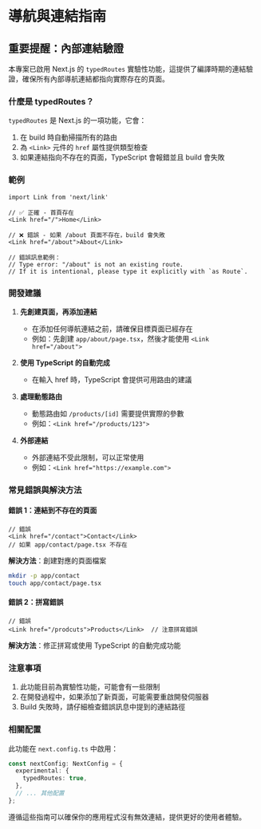 # 導航與連結指南

## 重要提醒：內部連結驗證

本專案已啟用 Next.js 的 `typedRoutes` 實驗性功能，這提供了編譯時期的連結驗證，確保所有內部導航連結都指向實際存在的頁面。

### 什麼是 typedRoutes？

`typedRoutes` 是 Next.js 的一項功能，它會：
1. 在 build 時自動掃描所有的路由
2. 為 `<Link>` 元件的 `href` 屬性提供類型檢查
3. 如果連結指向不存在的頁面，TypeScript 會報錯並且 build 會失敗

### 範例

```tsx
import Link from 'next/link'

// ✅ 正確 - 首頁存在
<Link href="/">Home</Link>

// ❌ 錯誤 - 如果 /about 頁面不存在，build 會失敗
<Link href="/about">About</Link>

// 錯誤訊息範例：
// Type error: "/about" is not an existing route. 
// If it is intentional, please type it explicitly with `as Route`.
```

### 開發建議

1. **先創建頁面，再添加連結**
   - 在添加任何導航連結之前，請確保目標頁面已經存在
   - 例如：先創建 `app/about/page.tsx`，然後才能使用 `<Link href="/about">`

2. **使用 TypeScript 的自動完成**
   - 在輸入 href 時，TypeScript 會提供可用路由的建議

3. **處理動態路由**
   - 動態路由如 `/products/[id]` 需要提供實際的參數
   - 例如：`<Link href="/products/123">`

4. **外部連結**
   - 外部連結不受此限制，可以正常使用
   - 例如：`<Link href="https://example.com">`

### 常見錯誤與解決方法

#### 錯誤 1：連結到不存在的頁面
```tsx
// 錯誤
<Link href="/contact">Contact</Link>
// 如果 app/contact/page.tsx 不存在
```

**解決方法**：創建對應的頁面檔案
```bash
mkdir -p app/contact
touch app/contact/page.tsx
```

#### 錯誤 2：拼寫錯誤
```tsx
// 錯誤
<Link href="/prodcuts">Products</Link>  // 注意拼寫錯誤
```

**解決方法**：修正拼寫或使用 TypeScript 的自動完成功能

### 注意事項

1. 此功能目前為實驗性功能，可能會有一些限制
2. 在開發過程中，如果添加了新頁面，可能需要重啟開發伺服器
3. Build 失敗時，請仔細檢查錯誤訊息中提到的連結路徑

### 相關配置

此功能在 `next.config.ts` 中啟用：
```typescript
const nextConfig: NextConfig = {
  experimental: {
    typedRoutes: true,
  },
  // ... 其他配置
};
```

遵循這些指南可以確保你的應用程式沒有無效連結，提供更好的使用者體驗。